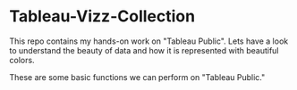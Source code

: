 # Tableau-Vizz-Collection
This repo contains my hands-on work on "Tableau Public". Lets have a look to understand the beauty of data and how it is represented with beautiful colors.

These are some basic functions we can perform on "Tableau Public."
